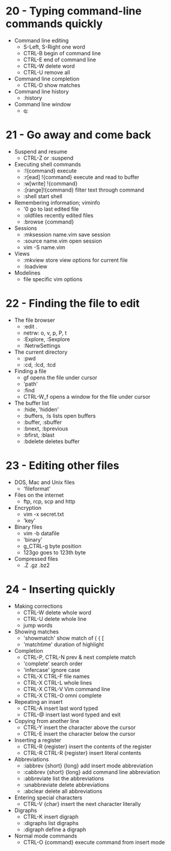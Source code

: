 # 20 - Typing command-line commands quickly
- Command line editing
  * S-Left, S-Right one word 
  * CTRL-B begin of command line
  * CTRL-E end of command line
  * CTRL-W delete word
  * CTRL-U remove all
- Command line completion
  * CTRL-D show matches
- Command line history
  * :history
- Command line window
  * q:

# 21 - Go away and come back
- Suspend and resume
  * CTRL-Z or :suspend
- Executing shell commands
  * :!{command} execute
  * :r[ead] !{command} execute and read to buffer
  * :w[write] !{command}
  * :[range]!{command} filter text through command
  * :shell start shell
- Remembering information; viminfo
  * '0 go to last edited file
  * :oldfiles recently edited files
  * :browse {command}
- Sessions
  * :mksession name.vim save session
  * :source name.vim open session
  * vim -S name.vim
- Views
  * :mkview store view options for current file
  * :loadview
- Modelines
  * file specific vim options

# 22 - Finding the file to edit
- The file browser
  * :edit .
  * netrw: o, v, p, P, t
  * :Explore, :Sexplore
  * :NetrwSettings
- The current directory
  * :pwd
  * :cd, :lcd, :tcd
- Finding a file
  * gf opens the file under cursor
  * 'path'
  * :find
  * CTRL-W_f opens a window for the file under cursor
- The buffer list
  * :hide, 'hidden'
  * :buffers, :ls lists open buffers
  * :buffer, :sbuffer
  * :bnext, :bprevious
  * :bfirst, :blast
  * :bdelete deletes buffer

# 23 - Editing other files
- DOS, Mac and Unix files
  * 'fileformat'
- Files on the internet
  * ftp, rcp, scp and http
- Encryption
  * vim -x secret.txt
  * 'key'
- Binary files
  * vim -b datafile
  * 'binary'
  * g_CTRL-g byte position
  * 123go goes to 123th byte
- Compressed files
  * .Z .gz .bz2

# 24 - Inserting quickly
- Making corrections
  * CTRL-W delete whole word
  * CTRL-U delete whole line
  * <S-left> <S-right> jump words
- Showing matches
  * 'showmatch' show match of ( { [
  * 'matchtime' duration of highlight
- Completion
  * CTRL-P, CTRL-N prev & next complete match
  * 'complete' search order
  * 'infercase' ignore case
  * CTRL-X CTRL-F file names
  * CTRL-X CTRL-L whole lines
  * CTRL-X CTRL-V Vim command line
  * CTRL-X CTRL-O omni complete
- Repeating an insert
  * CTRL-A insert last word typed
  * CTRL-@ insert last word typed and exit
- Copying from another line
  * CTRL-Y insert the character above the cursor
  * CTRL-E insert the character below the cursor
- Inserting a register
  * CTRL-R {register} insert the contents of the register
  * CTRL-R CTRL-R {register} insert literal contents
- Abbreviations
  * :iabbrev {short} {long} add insert mode abbreviation
  * :cabbrev {short} {long} add command line abbreviation
  * :abbreviate list the abbreviations
  * :unabbreviate delete abbreviations
  * :abclear delete all abbreviations
- Entering special characters
  * CTRL-V {char} insert the next character literally
- Digraphs
  * CTRL-K insert digraph
  * :digraphs list digraphs
  * :digraph define a digraph
- Normal mode commands
  * CTRL-O {command} execute command from insert mode
